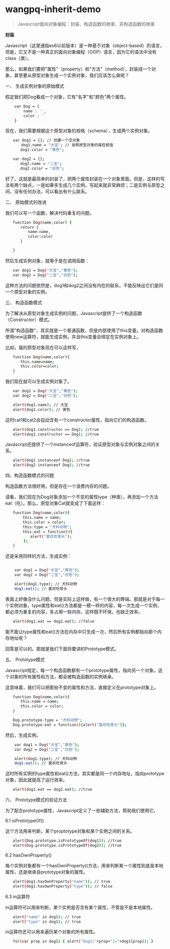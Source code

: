 # wangpq-inherit-demo
> Javascript面向对象编程：封装、构造函数的继承、非构造函数的继承


**封装**


Javascript（这里通指es6以前版本）是一种基于对象（object-based）的语言，但是，它又不是一种真正的面向对象编程（OOP）语言，因为它的语法中没有class（类）。

那么，如果我们要把"属性"（property）和"方法"（method），封装成一个对象，甚至要从原型对象生成一个实例对象，我们应该怎么做呢？


一、 生成实例对象的原始模式


假定我们把Dog看成一个对象，它有"名字"和"颜色"两个属性。

```bash
    var Dog = {
        name : '',
        color : ''
    } 
```

现在，我们需要根据这个原型对象的规格（schema），生成两个实例对象。


```bash
　　var dog1 = {}; // 创建一个空对象
       dog1.name = "大宝"; // 按照原型对象的属性赋值
　　　　dog1.color = "黄色";

　　var dog2 = {};
　　　　dog2.name = "二宝";
　　　　dog2.color = "白色";
```

好了，这就是最简单的封装了，把两个属性封装在一个对象里面。但是，这样的写法有两个缺点，一是如果多生成几个实例，写起来就非常麻烦；二是实例与原型之间，没有任何办法，可以看出有什么联系。


二、 原始模式的改进


我们可以写一个函数，解决代码重复的问题。

```bash
　　function Dog(name,color) {
　　　　return {
　　　　　　name:name,
　　　　　　color:color
　　　　}

　　}
```


然后生成实例对象，就等于是在调用函数：

```bash
　　var dog1 = Dog("大宝","黄色");
　　var dog2 = Dog("二宝","白色");
```

这种方法的问题依然是，dog1和dog2之间没有内在的联系，不能反映出它们是同一个原型对象的实例。


三、 构造函数模式


为了解决从原型对象生成实例的问题，Javascript提供了一个构造函数（Constructor）模式。

所谓"构造函数"，其实就是一个普通函数，但是内部使用了this变量。对构造函数使用new运算符，就能生成实例，并且this变量会绑定在实例对象上。

比如，猫的原型对象现在可以这样写，

```bash
　　function Dog(name,color){
　　　　this.name=name;
　　　　this.color=color;
　　}
```

我们现在就可以生成实例对象了。

```bash
　　var dog1 = Dog("大宝","黄色");
　　var dog2 = Dog("二宝","白色");

　　alert(dog1.name); // 大宝
　　alert(dog1.color); // 黄色
```

这时cat1和cat2会自动含有一个constructor属性，指向它们的构造函数。

```bash
　　alert(dog1.constructor == Dog); //true
　　alert(dog1.constructor == Dog); //true
```

Javascript还提供了一个instanceof运算符，验证原型对象与实例对象之间的关系。

```bash
　　alert(dog1 instanceof Dog); //true
　　alert(dog2 instanceof Dog); //true
```

四、构造函数模式的问题

构造函数方法很好用，但是存在一个浪费内存的问题。

请看，我们现在为Dog对象添加一个不变的属性type（种类），再添加一个方法eat（吃）。那么，原型对象Cat就变成了下面这样：

```bash
　　function Dog(name,color){
　　　　 this.name = name;
　　　　 this.color = color;
　　　　 this.type = "犬科动物";
　　　　 this.eat = function(){
           alert("喜欢吃骨头");
        };
　　}
```

还是采用同样的方法，生成实例：

```bash

    var dog1 = Dog("大宝","黄色");
    var dog2 = Dog("二宝","白色");

    alert(dog1.type); // 犬科动物
    dog1.eat(); // 喜欢吃骨头

```

表面上好像没什么问题，但是实际上这样做，有一个很大的弊端。那就是对于每一个实例对象，type属性和eat()方法都是一模一样的内容，每一次生成一个实例，都必须为重复的内容，多占用一些内存。这样既不环保，也缺乏效率。

```bash
　　alert(dog1.eat == dog2.eat); //false
```
能不能让type属性和eat()方法在内存中只生成一次，然后所有实例都指向那个内存地址呢？

回答是可以的。那就是我们下面将要讲的Prototype模式。

五、 Prototype模式

Javascript规定，每一个构造函数都有一个prototype属性，指向另一个对象。这个对象的所有属性和方法，都会被构造函数的实例继承。

这意味着，我们可以把那些不变的属性和方法，直接定义在prototype对象上。

```bash
　　function Dog(name,color){
　　　　this.name = name;
　　　　this.color = color;
　　}

　　Dog.prototype.type = "犬科动物";
　　Dog.prototype.eat = function(){alert("喜欢吃骨头")};
```

然后，生成实例。

```bash
    var dog1 = Dog("大宝","黄色");
    var dog2 = Dog("二宝","白色");

    alert(dog1.type); // 犬科动物
    dog1.eat(); // 喜欢吃骨头
```

这时所有实例的type属性和eat()方法，其实都是同一个内存地址，指向prototype对象，因此就提高了运行效率。

```bash
　　alert(dog1.eat == dog2.eat); //true
```


六、 Prototype模式的验证方法


为了配合prototype属性，Javascript定义了一些辅助方法，帮助我们使用它。

6.1 isPrototypeOf()

这个方法用来判断，某个proptotype对象和某个实例之间的关系。

```bash
　　alert(Dog.prototype.isPrototypeOf(dog1)); //true
　　alert(Dog.prototype.isPrototypeOf(dog2)); //true
```

6.2 hasOwnProperty()

每个实例对象都有一个hasOwnProperty()方法，用来判断某一个属性到底是本地属性，还是继承自prototype对象的属性。

```bash
　　alert(dog1.hasOwnProperty("name")); // true
　　alert(dog1.hasOwnProperty("type")); // false
```

6.3 in运算符

in运算符可以用来判断，某个实例是否含有某个属性，不管是不是本地属性。

```bash
　　alert("name" in dog1); // true
　　alert("type" in dog1); // true
```

in运算符还可以用来遍历某个对象的所有属性。

```bash
　　for(var prop in dog1) { alert("dog1["+prop+"]="+dog1[prop]); }
```
